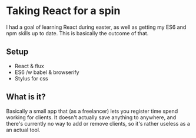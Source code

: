 # Taking React for a spin

I had a goal of learning React during easter, as well as getting my ES6 and npm skills up to date. This is basically the outcome of that.

## Setup

* React &amp; flux
* ES6 /w babel &amp; browserify
* Stylus for css

## What is it?

Basically a small app that (as a freelancer) lets you register time spend working for clients. It doesn't actually save anything to anywhere, and there's currently no way to add or remove clients, so it's rather useless as a an actual tool.

